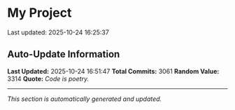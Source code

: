 # My Project


Last updated: 2025-10-24 16:25:37




























































































































































































































































































































































































































































































































































































































































































































































































































































































































































































































































































































































































































































































































































































































































































































































































































































































































































































































































































































































































































































































































































































































































































































































































































































































































































































































































































































































































































































































































































































































































































































































































































































































































































































































































































































































































## Auto-Update Information

**Last Updated:** 2025-10-24 16:51:47
**Total Commits:** 3061
**Random Value:** 3314
**Quote:** _Code is poetry._

---
_This section is automatically generated and updated._